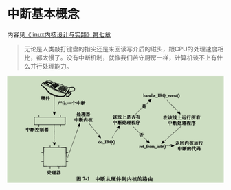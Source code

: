 # 中断基本概念

内容见[《linux内核设计与实践》第七章](obsidian://open?vault=haohao3308%E7%9A%84%E7%AC%94%E8%AE%B0%E6%9C%AC&file=%E5%B5%8C%E5%85%A5%E5%BC%8F%E5%BC%80%E5%8F%91%E5%AD%A6%E4%B9%A0%2Fpdf%2F%E4%B8%AD%E6%96%AD-Linux%E5%86%85%E6%A0%B8%E8%AE%BE%E8%AE%A1%E4%B8%8E%E5%AE%9E%E7%8E%B0.pdf)

> 无论是人类敲打键盘的指尖还是来回读写介质的磁头，跟CPU的处理速度相比，都太慢了。没有中断机制，就像我们苦守厨房一样，计算机谈不上有什么并行处理能力。 



![image-20221005180824774](image/%E3%80%8A%E4%B8%AD%E6%96%AD%E7%9B%B8%E5%85%B3%E7%9F%A5%E8%AF%86%E7%82%B9%E3%80%8B%27s%20Image/image-20221005180824774.png)




